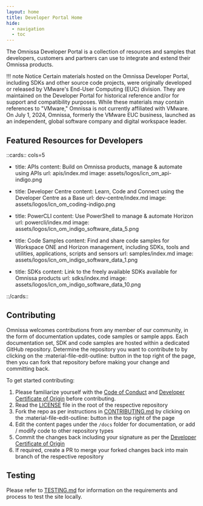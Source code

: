 ```yaml
---
layout: home
title: Developer Portal Home
hide:
  - navigation
  - toc
---
```


The Omnissa Developer Portal is a collection of resources and samples that developers, customers and partners can use to integrate and extend their Omnissa products.

!!! note Notice
    Certain materials hosted on the Omnissa Developer Portal, including SDKs and other source code projects, were originally developed or released by VMware's End-User Computing (EUC) division.  They are maintained on the Developer Portal for historical reference and/or for support and compatibility purposes.  While these materials may contain references to "VMware," Omnissa is not currently affiliated with VMware.  On July 1, 2024, Omnissa, formerly the VMware EUC business, launched as an independent, global software company and digital workspace leader.

## Featured Resources for Developers

::cards:: cols=5

- title: APIs
  content: Build on Omnissa products, manage & automate using APIs
  url: apis/index.md
  image: assets/logos/icn_om_api-indigo.png

- title: Developer Centre
  content: Learn, Code and Connect using the Developer Centre as a Base
  url: dev-centre/index.md
  image: assets/logos/icn_om_coding-indigo.png

- title: PowerCLI
  content: Use PowerShell to manage & automate Horizon
  url: powercli/index.md
  image: assets/logos/icn_om_indigo_software_data_5.png

- title: Code Samples
  content: Find and share code samples for Workspace ONE and Horizon management, including SDKs, tools and utilities, applications, scripts and sensors
  url: samples/index.md
  image: assets/logos/icn_om_indigo_software_data_1.png

- title: SDKs
  content: Link to the freely available SDKs available for Omnissa products
  url: sdks/index.md
  image: assets/logos/icn_om_indigo_software_data_10.png

::/cards::

<!-- - title: Terraform
  content: Infrastructure as code for Omnissa Products
  url: terraform/index.md
  image: assets/logos/HashiCorpTerraform-logo.png -->

## Contributing

Omnissa welcomes contributions from any member of our community, in the form of documentation updates, code samples or sample apps. Each documentation set, SDK and code samples are hosted within a dedicated GitHub repository. Determine the repository you want to contribute to by clicking on the :material-file-edit-outline: button in the top right of the page, then you can fork that repository before making your change and committing back.

To get started contributing:

1. Please familiarize yourself with the [Code of Conduct](https://github.com/euc-dev/.github/blob/main/CODE_OF_CONDUCT.md) and [Developer Certificate of Origin](https://github.com/euc-dev/.github/blob/main/Developer%20Certificate%20of%20Origin.md) before contributing.
2. Read the [LICENSE](https://github.com/euc-dev/euc-dev/blob/main/LICENSE) file in the root of the respective repository
3. Fork the repo as per instructions in [CONTRIBUTING.md](https://github.com/euc-dev/.github/blob/main/CONTRIBUTING.md) by clicking on the :material-file-edit-outline: button in the top right of the page
4. Edit the content pages under the `/docs` folder for documentation, or add / modify code to other repository types
5. Commit the changes back including your signature as per the [Developer Certificate of Origin](https://github.com/euc-dev/.github/blob/main/Developer%20Certificate%20of%20Origin.md)
6. If required, create a PR to merge your forked changes back into main branch of the respective repository

## Testing

Please refer to [TESTING.md](https://github.com/euc-dev/euc-dev.github.io/blob/main/TESTING.md) for information on the requirements and process to test the site locally.
